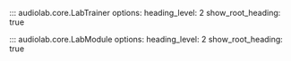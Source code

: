 ::: audiolab.core.LabTrainer
    options:
      heading_level: 2
      show_root_heading: true


::: audiolab.core.LabModule
    options:
      heading_level: 2
      show_root_heading: true